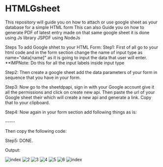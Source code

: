 # HTMLGsheet
This repository will guide you on how to attach or use google sheet as your database for a simple HTML form
This can also Guide you on how to generate PDF of latest entry made on that same google sheet it is done using Js library JSPDF using NodeJs 

Steps To add Google shhet to your HTML Form:
Step1:
First of all go to your html code and in the form section change the name of input type as name="data[name]" as it is going to input the data that user will enter. 
**IMPNote: Do this for all the input labels inside input type

Step2:
Then create a google sheet add the data parameters of your form in sequence that you have in your form.

Step3:
Now go to the sheetdpapi, sign in with your Google account give it all the permissions and click on create new api. Then paste the url of your Google sheet their which will create a new api and generate a link. 
Copy that to your clipboard.

Step4:
Now again in your form section add following things as is:
<form action="api url(fromclipboard)" method="post" id= "sheetdb-form"-submit> -----</form>
Then copy the following code:
 
 <script>
                                    var form = document.getElementById('sheetdb-form');
                                form.addEventListener("submit", e => {
                                  e.preventDefault();
                                  fetch(form.action, {
                                      method : "POST",
                                      body: new FormData(document.getElementById("sheetdb-form")),
                                  }).then(
                                      response => response.json()
                                  ).then((html) => {
                                  
                                    window.open('pass.html', '_blank');
                        
                                  });
                                });
                                
 </script>
 
 Step5:
 DONE.


 Output:
 
![index](https://github.com/raunakmankapure/Bus-pass-registration-system-for-college/assets/113294200/0c464286-80e1-415a-9a61-36bbbef9adb0)
![2](https://github.com/raunakmankapure/Bus-pass-registration-system-for-college/assets/113294200/45006d25-7787-434f-ba7e-9982871d421b)
![3](https://github.com/raunakmankapure/Bus-pass-registration-system-for-college/assets/113294200/88e320d1-c555-4432-bde2-f23a338f5a38)
![4](https://github.com/raunakmankapure/Bus-pass-registration-system-for-college/assets/113294200/c8265834-4b42-4f0e-a514-31e6acfdb963)
![5](https://github.com/raunakmankapure/Bus-pass-registration-system-for-college/assets/113294200/957a86a5-075c-45c9-9509-216c974b9aef)
![6](https://github.com/raunakmankapure/Bus-pass-registration-system-for-college/assets/113294200/c2f8e6ed-789c-42a9-9a00-bbc10837cbcf)
![index](https://github.com/raunakmankapure/Bus-pass-registration-system-for-college/assets/113294200/7aec8205-7dbc-43f7-ba19-55665dde41cb)
